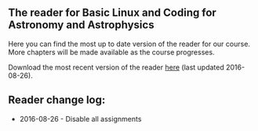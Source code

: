 ## The reader for Basic Linux and Coding for Astronomy and Astrophysics
Here you can find the most up to date version of the reader for our course.
More chapters will be made available as the course progresses.

Download the most recent version of the reader [here](20160826-astroprog.pdf) (last updated 2016-08-26).

## Reader change log:
* 2016-08-26 - Disable all assignments
